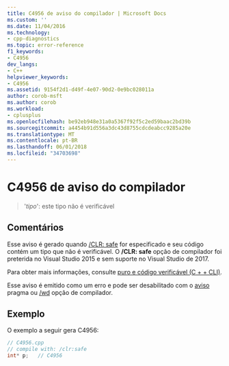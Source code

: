 ```yaml
---
title: C4956 de aviso do compilador | Microsoft Docs
ms.custom: ''
ms.date: 11/04/2016
ms.technology:
- cpp-diagnostics
ms.topic: error-reference
f1_keywords:
- C4956
dev_langs:
- C++
helpviewer_keywords:
- C4956
ms.assetid: 9154f2d1-d49f-4e07-90d2-0e9bc028011a
author: corob-msft
ms.author: corob
ms.workload:
- cplusplus
ms.openlocfilehash: be92eb948e31a0a5367f92f5c2ed59baac2bd39b
ms.sourcegitcommit: a4454b91d556a3dc43d8755cdcdeabcc9285a20e
ms.translationtype: MT
ms.contentlocale: pt-BR
ms.lasthandoff: 06/01/2018
ms.locfileid: "34703698"
---
```

# <a name="compiler-warning-c4956"></a>C4956 de aviso do compilador

> '*tipo*': este tipo não é verificável

## <a name="remarks"></a>Comentários

Esse aviso é gerado quando [/CLR: safe](../../build/reference/clr-common-language-runtime-compilation.md) for especificado e seu código contém um tipo que não é verificável. O **/CLR: safe** opção de compilador foi preterida no Visual Studio 2015 e sem suporte no Visual Studio de 2017.

Para obter mais informações, consulte [puro e código verificável (C + + CLI)](../../dotnet/pure-and-verifiable-code-cpp-cli.md).

Esse aviso é emitido como um erro e pode ser desabilitado com o [aviso](../../preprocessor/warning.md) pragma ou [/wd](../../build/reference/compiler-option-warning-level.md) opção de compilador.

## <a name="example"></a>Exemplo

O exemplo a seguir gera C4956:

```cpp
// C4956.cpp
// compile with: /clr:safe
int* p;   // C4956
```